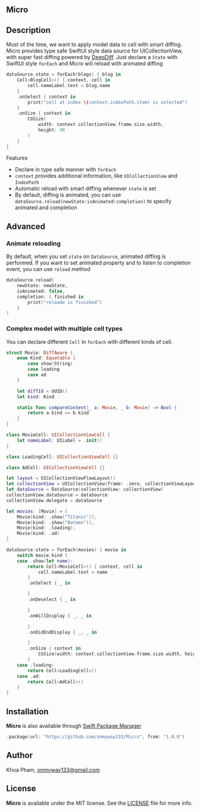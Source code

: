 ## Micro

## Description

Most of the time, we want to apply model data to cell with smart diffing.
Micro provides type safe SwiftUI style data source for UICollectionView, with super fast diffing powered by [DeepDiff](https://github.com/onmyway133/DeepDiff).
Just declare a `State` with SwiftUI style `forEach` and Micro will reload with animated diffing

```swift
dataSource.state = forEach(blogs) { blog in
    Cell<BlogCell>() { context, cell in
        cell.nameLabel.text = blog.name
    }
    .onSelect { context in 
        print("cell at index \(context.indexPath.item) is selected")
    }
    .onSize { context in 
        CGSize(
            width: context.collectionView.frame.size.width, 
            height: 40
        )
    }
}
```

Features

- Declare in type safe manner with `forEach`
- `context` provides additional information, like `UICollectionView` and `IndexPath`
- Automatic reload with smart diffing whenever `state` is set
- By default, diffing is animated, you can use `dataSource.reload(newState:isAnimated:completion)` to specify animated and completion

## Advanced

### Animate reloading

By default, when you set `state` on `DataSource`, animated diffing is performed. If you want to set animated property and to listen to completion event, you can use `reload` method

```swift
dataSource.reload(
    newState: newState,
    isAnimated: false,
    completion: { finished in
        print("reloade is finished")
    }
)
```

### Complex model with multiple cell types

You can declare different `Cell` in `forEach` with different kinds of cell.

```swift
struct Movie: DiffAware {
    enum Kind: Equatable {
        case show(String)
        case loading
        case ad
    }

    let diffId = UUID()
    let kind: Kind

    static func compareContent(_ a: Movie, _ b: Movie) -> Bool {
        return a.kind == b.kind
    }
}

class MovieCell: UICollectionViewCell {
    let nameLabel: UILabel = .init()
}

class LoadingCell: UICollectionViewCell {}

class AdCell: UICollectionViewCell {}

let layout = UICollectionViewFlowLayout()
let collectionView = UICollectionView(frame: .zero, collectionViewLayout: layout)
let dataSource = DataSource(collectionView: collectionView)
collectionView.dataSource = dataSource
collectionView.delegate = dataSource

let movies: [Movie] = [
    Movie(kind: .show("Titanic")),
    Movie(kind: .show("Batman")),
    Movie(kind: .loading),
    Movie(kind: .ad)
]

dataSource.state = forEach(movies) { movie in
    switch movie.kind {
    case .show(let name):
        return Cell<MovieCell>() { context, cell in
            cell.nameLabel.text = name
        }
        .onSelect { _ in

        }
        .onDeselect { _ in

        }
        .onWillDisplay { _, _ in

        }
        .onDidEndDisplay { _, _ in

        }
        .onSize { context in
            CGSize(width: context.collectionView.frame.size.width, height: 40)
        }
    case .loading:
        return Cell<LoadingCell>()
    case .ad:
        return Cell<AdCell>()
    }
}
```

## Installation

**Micro** is also available through [Swift Package Manager](https://swift.org/package-manager/)

```swift
.package(url: "https://github.com/onmyway133/Micro", from: "1.0.0")
```

## Author

Khoa Pham, onmyway133@gmail.com

## License

**Micro** is available under the MIT license. See the [LICENSE](https://github.com/onmyway133/Micro/blob/master/LICENSE.md) file for more info.
